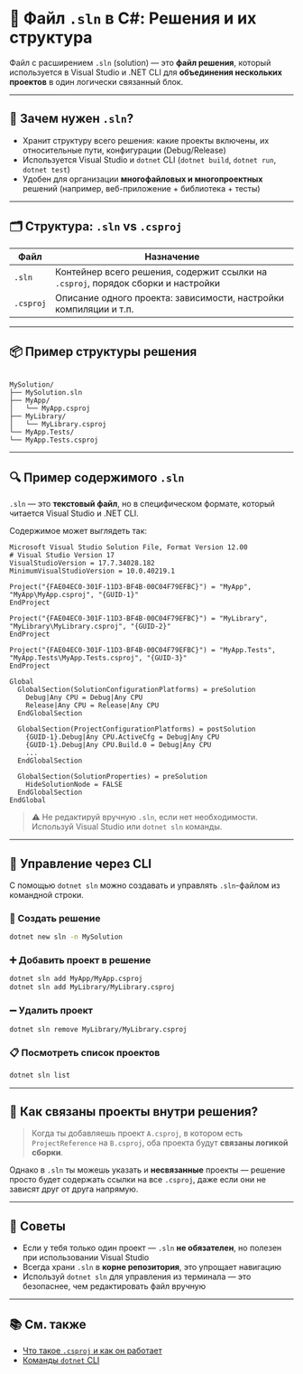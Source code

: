 # 🧩 Файл `.sln` в C#: Решения и их структура

Файл с расширением `.sln` (solution) — это **файл решения**, который используется в Visual Studio и .NET CLI для **объединения нескольких проектов** в один логически связанный блок.

---

## 🧠 Зачем нужен `.sln`?

- Хранит структуру всего решения: какие проекты включены, их относительные пути, конфигурации (Debug/Release)
- Используется Visual Studio и `dotnet` CLI (`dotnet build`, `dotnet run`, `dotnet test`)
- Удобен для организации **многофайловых и многопроектных** решений (например, веб-приложение + библиотека + тесты)

---

## 🗂 Структура: `.sln` vs `.csproj`

| Файл       | Назначение                            |
|------------|----------------------------------------|
| `.sln`     | Контейнер всего решения, содержит ссылки на `.csproj`, порядок сборки и настройки |
| `.csproj`  | Описание одного проекта: зависимости, настройки компиляции и т.п. |

---

## 📦 Пример структуры решения

```

MySolution/
├── MySolution.sln
├── MyApp/
│   └── MyApp.csproj
├── MyLibrary/
│   └── MyLibrary.csproj
└── MyApp.Tests/
└── MyApp.Tests.csproj

````

---

## 🔍 Пример содержимого `.sln`

`.sln` — это **текстовый файл**, но в специфическом формате, который читается Visual Studio и .NET CLI.

Содержимое может выглядеть так:

```plaintext
Microsoft Visual Studio Solution File, Format Version 12.00
# Visual Studio Version 17
VisualStudioVersion = 17.7.34028.182
MinimumVisualStudioVersion = 10.0.40219.1

Project("{FAE04EC0-301F-11D3-BF4B-00C04F79EFBC}") = "MyApp", "MyApp\MyApp.csproj", "{GUID-1}"
EndProject

Project("{FAE04EC0-301F-11D3-BF4B-00C04F79EFBC}") = "MyLibrary", "MyLibrary\MyLibrary.csproj", "{GUID-2}"
EndProject

Project("{FAE04EC0-301F-11D3-BF4B-00C04F79EFBC}") = "MyApp.Tests", "MyApp.Tests\MyApp.Tests.csproj", "{GUID-3}"
EndProject

Global
  GlobalSection(SolutionConfigurationPlatforms) = preSolution
    Debug|Any CPU = Debug|Any CPU
    Release|Any CPU = Release|Any CPU
  EndGlobalSection

  GlobalSection(ProjectConfigurationPlatforms) = postSolution
    {GUID-1}.Debug|Any CPU.ActiveCfg = Debug|Any CPU
    {GUID-1}.Debug|Any CPU.Build.0 = Debug|Any CPU
    ...
  EndGlobalSection

  GlobalSection(SolutionProperties) = preSolution
    HideSolutionNode = FALSE
  EndGlobalSection
EndGlobal
````

> ⚠️ Не редактируй вручную `.sln`, если нет необходимости. Используй Visual Studio или `dotnet sln` команды.

---

## 🔧 Управление через CLI

С помощью `dotnet sln` можно создавать и управлять `.sln`-файлом из командной строки.

### 📁 Создать решение

```bash
dotnet new sln -n MySolution
```

### ➕ Добавить проект в решение

```bash
dotnet sln add MyApp/MyApp.csproj
dotnet sln add MyLibrary/MyLibrary.csproj
```

### ➖ Удалить проект

```bash
dotnet sln remove MyLibrary/MyLibrary.csproj
```

### 📋 Посмотреть список проектов

```bash
dotnet sln list
```

---

## 🧩 Как связаны проекты внутри решения?

> Когда ты добавляешь проект `A.csproj`, в котором есть `ProjectReference` на `B.csproj`, оба проекта будут **связаны логикой сборки**.

Однако в `.sln` ты можешь указать и **несвязанные** проекты — решение просто будет содержать ссылки на все `.csproj`, даже если они не зависят друг от друга напрямую.

---

## 📝 Советы

* Если у тебя только один проект — `.sln` **не обязателен**, но полезен при использовании Visual Studio
* Всегда храни `.sln` в **корне репозитория**, это упрощает навигацию
* Используй `dotnet sln` для управления из терминала — это безопаснее, чем редактировать файл вручную

---

## 📚 См. также

* [Что такое `.csproj` и как он работает](./csproj.md)
* [Команды `dotnet` CLI](./dotnet_cli_cheatsheet.md)

